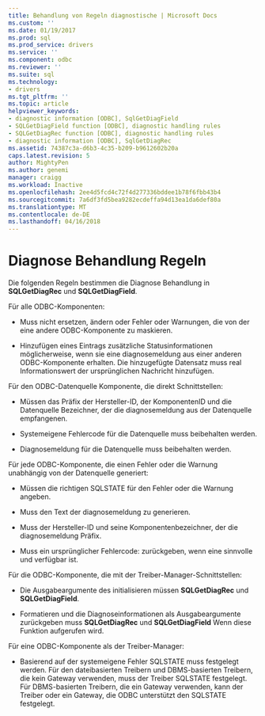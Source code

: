 ```yaml
---
title: Behandlung von Regeln diagnostische | Microsoft Docs
ms.custom: ''
ms.date: 01/19/2017
ms.prod: sql
ms.prod_service: drivers
ms.service: ''
ms.component: odbc
ms.reviewer: ''
ms.suite: sql
ms.technology:
- drivers
ms.tgt_pltfrm: ''
ms.topic: article
helpviewer_keywords:
- diagnostic information [ODBC], SqlGetDiagField
- SQLGetDiagField function [ODBC], diagnostic handling rules
- SQLGetDiagRec function [ODBC], diagnostic handling rules
- diagnostic information [ODBC], SqlGetDiagRec
ms.assetid: 74387c3a-d6b3-4c35-b209-b9612602b20a
caps.latest.revision: 5
author: MightyPen
ms.author: genemi
manager: craigg
ms.workload: Inactive
ms.openlocfilehash: 2ee4d5fcd4c72f4d277336bddee1b78f6fbb43b4
ms.sourcegitcommit: 7a6df3fd5bea9282ecdeffa94d13ea1da6def80a
ms.translationtype: MT
ms.contentlocale: de-DE
ms.lasthandoff: 04/16/2018
---
```

# <a name="diagnostic-handling-rules"></a>Diagnose Behandlung Regeln
Die folgenden Regeln bestimmen die Diagnose Behandlung in **SQLGetDiagRec** und **SQLGetDiagField**.  
  
 Für alle ODBC-Komponenten:  
  
-   Muss nicht ersetzen, ändern oder Fehler oder Warnungen, die von der eine andere ODBC-Komponente zu maskieren.  
  
-   Hinzufügen eines Eintrags zusätzliche Statusinformationen möglicherweise, wenn sie eine diagnosemeldung aus einer anderen ODBC-Komponente erhalten. Die hinzugefügte Datensatz muss real Informationswert der ursprünglichen Nachricht hinzufügen.  
  
 Für den ODBC-Datenquelle Komponente, die direkt Schnittstellen:  
  
-   Müssen das Präfix der Hersteller-ID, der Komponenten­ID und die Datenquelle Bezeichner, der die diagnosemeldung aus der Datenquelle empfangenen.  
  
-   Systemeigene Fehlercode für die Datenquelle muss beibehalten werden.  
  
-   Diagnosemeldung für die Datenquelle muss beibehalten werden.  
  
 Für jede ODBC-Komponente, die einen Fehler oder die Warnung unabhängig von der Datenquelle generiert:  
  
-   Müssen die richtigen SQLSTATE für den Fehler oder die Warnung angeben.  
  
-   Muss den Text der diagnosemeldung zu generieren.  
  
-   Muss der Hersteller-ID und seine Komponentenbezeichner, der die diagnosemeldung Präfix.  
  
-   Muss ein ursprünglicher Fehlercode: zurückgeben, wenn eine sinnvolle und verfügbar ist.  
  
 Für die ODBC-Komponente, die mit der Treiber-Manager-Schnittstellen:  
  
-   Die Ausgabeargumente des initialisieren müssen **SQLGetDiagRec** und **SQLGetDiagField**.  
  
-   Formatieren und die Diagnoseinformationen als Ausgabeargumente zurückgeben muss **SQLGetDiagRec** und **SQLGetDiagField** Wenn diese Funktion aufgerufen wird.  
  
 Für eine ODBC-Komponente als der Treiber-Manager:  
  
-   Basierend auf der systemeigene Fehler SQLSTATE muss festgelegt werden. Für den dateibasierten Treibern und DBMS-basierten Treibern, die kein Gateway verwenden, muss der Treiber SQLSTATE festgelegt. Für DBMS-basierten Treibern, die ein Gateway verwenden, kann der Treiber oder ein Gateway, die ODBC unterstützt den SQLSTATE festgelegt.
